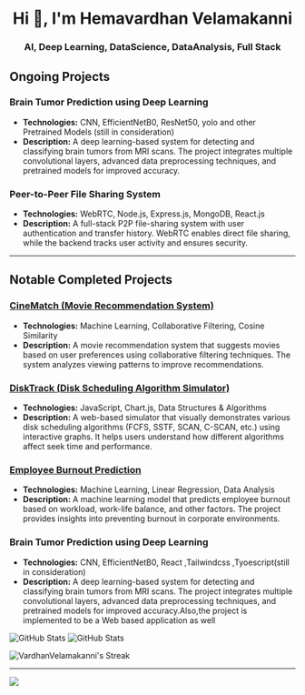 <h1 align="center">Hi 👋, I'm Hemavardhan Velamakanni</h1>
<h3 align="center">AI, Deep Learning, DataScience, DataAnalysis, Full Stack</h3>



## Ongoing Projects

### Brain Tumor Prediction using Deep Learning  
- **Technologies:** CNN, EfficientNetB0, ResNet50, yolo and other Pretrained Models (still in consideration)
- **Description:** A deep learning-based system for detecting and classifying brain tumors from MRI scans. The project integrates multiple convolutional layers, advanced data preprocessing techniques, and pretrained models for improved accuracy.  

### Peer-to-Peer File Sharing System  
- **Technologies:** WebRTC, Node.js, Express.js, MongoDB, React.js  
- **Description:** A full-stack P2P file-sharing system with user authentication and transfer history. WebRTC enables direct file sharing, while the backend tracks user activity and ensures security.  

---

## Notable Completed Projects  

### [CineMatch (Movie Recommendation System)](https://github.com/VardhanVelamakanni/CineMatch)  
- **Technologies:** Machine Learning, Collaborative Filtering, Cosine Similarity  
- **Description:** A movie recommendation system that suggests movies based on user preferences using collaborative filtering techniques. The system analyzes viewing patterns to improve recommendations.  

### [DiskTrack (Disk Scheduling Algorithm Simulator)](https://github.com/VardhanVelamakanni/DiskTrackSim)  
- **Technologies:** JavaScript, Chart.js, Data Structures & Algorithms  
- **Description:** A web-based simulator that visually demonstrates various disk scheduling algorithms (FCFS, SSTF, SCAN, C-SCAN, etc.) using interactive graphs. It helps users understand how different algorithms affect seek time and performance.  

### [Employee Burnout Prediction](https://github.com/VardhanVelamakanni/Employee-burnout-prediction-aiml)  
- **Technologies:** Machine Learning, Linear Regression, Data Analysis  
- **Description:** A machine learning model that predicts employee burnout based on workload, work-life balance, and other factors. The project provides insights into preventing burnout in corporate environments.  

### Brain Tumor Prediction using Deep Learning  
- **Technologies:** CNN, EfficientNetB0, React ,Tailwindcss ,Tyoescript(still in consideration)
- **Description:** A deep learning-based system for detecting and classifying brain tumors from MRI scans. The project integrates multiple convolutional layers, advanced data preprocessing techniques, and pretrained models for improved accuracy.Also,the project is implemented to be a Web based application as well





![GitHub Stats](https://github-readme-stats.vercel.app/api?username=VardhanVelamakanni&theme=dark&show_icons=true&hide_border=true&count_private=true)
![GitHub Stats](https://github-readme-stats.vercel.app/api/top-langs/?username=VardhanVelamakanni&theme=dark&show_icons=true&hide_border=true&layout=compact)

![VardhanVelamakanni's Streak](https://github-readme-streak-stats.herokuapp.com/?user=VardhanVelamakanni&theme=dark&hide_border=true)



---
[![](https://visitcount.itsvg.in/api?id=VardhanVelamakanni&icon=0&color=0)](https://visitcount.itsvg.in)





